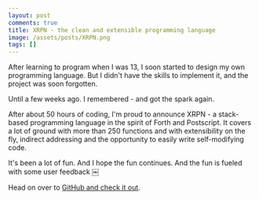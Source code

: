 ```yaml
---
layout: post
comments: true
title: XRPN - the clean and extensible programming language
image: /assets/posts/XRPN.png
tags: []
---
```


After learning to program when I was 13, I soon started to design my own programming language. But I didn't have the skills to implement it, and the project was soon forgotten.

Until a few weeks ago. I remembered - and got the spark again.

After about 50 hours of coding, I'm proud to announce XRPN - a stack-based programming language in the spirit of Forth and Postscript. It covers a lot of ground with more than 250 functions and with extensibility on the fly, indirect addressing and the opportunity to easily write self-modifying code.

It's been a lot of fun. And I hope the fun continues. And the fun is fueled with some user feedback ￼

Head on over to [GitHub and check it out](https://github.com/isene/xrpn).
